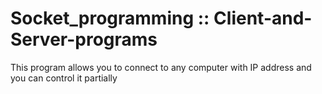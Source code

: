 # Socket_programming :: Client-and-Server-programs
This program allows you to connect to any computer with IP address and you can control it partially



